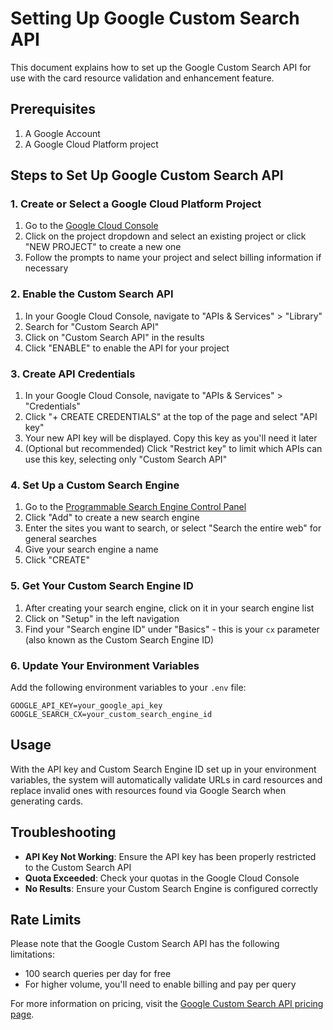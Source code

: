 # Setting Up Google Custom Search API

This document explains how to set up the Google Custom Search API for use with the card resource validation and enhancement feature.

## Prerequisites

1. A Google Account
2. A Google Cloud Platform project

## Steps to Set Up Google Custom Search API

### 1. Create or Select a Google Cloud Platform Project

1. Go to the [Google Cloud Console](https://console.cloud.google.com/)
2. Click on the project dropdown and select an existing project or click "NEW PROJECT" to create a new one
3. Follow the prompts to name your project and select billing information if necessary

### 2. Enable the Custom Search API

1. In your Google Cloud Console, navigate to "APIs & Services" > "Library"
2. Search for "Custom Search API" 
3. Click on "Custom Search API" in the results
4. Click "ENABLE" to enable the API for your project

### 3. Create API Credentials

1. In your Google Cloud Console, navigate to "APIs & Services" > "Credentials"
2. Click "+ CREATE CREDENTIALS" at the top of the page and select "API key"
3. Your new API key will be displayed. Copy this key as you'll need it later
4. (Optional but recommended) Click "Restrict key" to limit which APIs can use this key, selecting only "Custom Search API"

### 4. Set Up a Custom Search Engine

1. Go to the [Programmable Search Engine Control Panel](https://programmablesearchengine.google.com/controlpanel/all)
2. Click "Add" to create a new search engine
3. Enter the sites you want to search, or select "Search the entire web" for general searches
4. Give your search engine a name
5. Click "CREATE"

### 5. Get Your Custom Search Engine ID

1. After creating your search engine, click on it in your search engine list
2. Click on "Setup" in the left navigation
3. Find your "Search engine ID" under "Basics" - this is your `cx` parameter (also known as the Custom Search Engine ID)

### 6. Update Your Environment Variables

Add the following environment variables to your `.env` file:

```
GOOGLE_API_KEY=your_google_api_key
GOOGLE_SEARCH_CX=your_custom_search_engine_id
```

## Usage

With the API key and Custom Search Engine ID set up in your environment variables, the system will automatically validate URLs in card resources and replace invalid ones with resources found via Google Search when generating cards.

## Troubleshooting

- **API Key Not Working**: Ensure the API key has been properly restricted to the Custom Search API
- **Quota Exceeded**: Check your quotas in the Google Cloud Console
- **No Results**: Ensure your Custom Search Engine is configured correctly

## Rate Limits

Please note that the Google Custom Search API has the following limitations:
- 100 search queries per day for free
- For higher volume, you'll need to enable billing and pay per query

For more information on pricing, visit the [Google Custom Search API pricing page](https://developers.google.com/custom-search/v1/overview#pricing). 